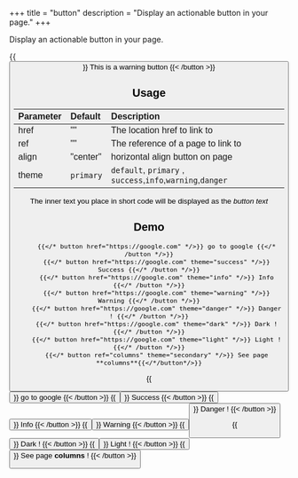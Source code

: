 +++
title = "button"
description = "Display an actionable button in your page."
+++

Display an actionable button in your page.

{{<button align="center" href="#" theme="warning" >}} This is a warning button {{< /button >}}

## Usage 

| Parameter | Default | Description |
|:--|:--|:--|
| href | "" | The location href to link to |
| ref | "" | The reference of a page to link to  |
| align | "center" | horizontal align button on page |
| theme | `primary` | `default`, `primary` , `success`,`info`,`warning`,`danger` |

The inner text you place in short code will be displayed as the _button text_

## Demo
```
	{{</* button href="https://google.com" */>}} go to google {{</* /button */>}}
	{{</* button href="https://google.com" theme="success" */>}} Success {{</* /button */>}}
	{{</* button href="https://google.com" theme="info" */>}} Info {{</* /button */>}}
	{{</* button href="https://google.com" theme="warning" */>}} Warning {{</* /button */>}}
	{{</* button href="https://google.com" theme="danger" */>}} Danger ! {{</* /button */>}}
	{{</* button href="https://google.com" theme="dark" */>}} Dark ! {{</* /button */>}}
	{{</* button href="https://google.com" theme="light" */>}} Light ! {{</* /button */>}}
	{{</* button ref="columns" theme="secondary" */>}} See page **columns**{{</*/button*/>}}
``` 

{{<button href="https://google.com" >}} go to google {{< /button >}}
{{<button href="https://google.com" theme="success">}} Success {{< /button >}}
{{<button href="https://google.com" theme="info">}} Info {{< /button >}}
{{<button href="https://google.com" theme="warning">}} Warning {{< /button >}}
{{<button href="https://google.com" theme="danger">}} Danger ! {{< /button >}}

{{<button href="https://google.com" theme="dark">}} Dark ! {{< /button >}}
{{<button href="https://google.com" theme="light">}} Light ! {{< /button >}}
{{<button ref="columns" theme="secondary">}} See page **columns** ! {{< /button >}}





